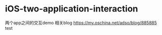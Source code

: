 # iOS-two-application-interaction
两个app之间的交互demo
相关blog https://my.oschina.net/adso/blog/885885
test
